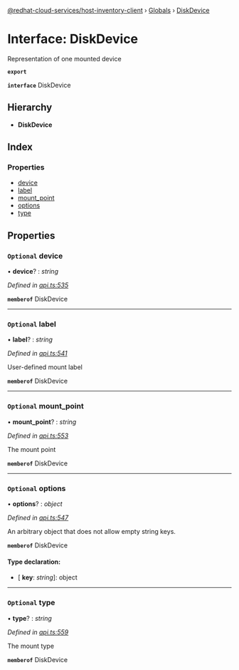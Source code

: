 [@redhat-cloud-services/host-inventory-client](../README.md) › [Globals](../globals.md) › [DiskDevice](diskdevice.md)

# Interface: DiskDevice

Representation of one mounted device

**`export`** 

**`interface`** DiskDevice

## Hierarchy

* **DiskDevice**

## Index

### Properties

* [device](diskdevice.md#optional-device)
* [label](diskdevice.md#optional-label)
* [mount_point](diskdevice.md#optional-mount_point)
* [options](diskdevice.md#optional-options)
* [type](diskdevice.md#optional-type)

## Properties

### `Optional` device

• **device**? : *string*

*Defined in [api.ts:535](https://github.com/RedHatInsights/javascript-clients.gi/blob/master/packages/host-inventory/api.ts#L535)*

**`memberof`** DiskDevice

___

### `Optional` label

• **label**? : *string*

*Defined in [api.ts:541](https://github.com/RedHatInsights/javascript-clients.gi/blob/master/packages/host-inventory/api.ts#L541)*

User-defined mount label

**`memberof`** DiskDevice

___

### `Optional` mount_point

• **mount_point**? : *string*

*Defined in [api.ts:553](https://github.com/RedHatInsights/javascript-clients.gi/blob/master/packages/host-inventory/api.ts#L553)*

The mount point

**`memberof`** DiskDevice

___

### `Optional` options

• **options**? : *object*

*Defined in [api.ts:547](https://github.com/RedHatInsights/javascript-clients.gi/blob/master/packages/host-inventory/api.ts#L547)*

An arbitrary object that does not allow empty string keys.

**`memberof`** DiskDevice

#### Type declaration:

* \[ **key**: *string*\]: object

___

### `Optional` type

• **type**? : *string*

*Defined in [api.ts:559](https://github.com/RedHatInsights/javascript-clients.gi/blob/master/packages/host-inventory/api.ts#L559)*

The mount type

**`memberof`** DiskDevice
